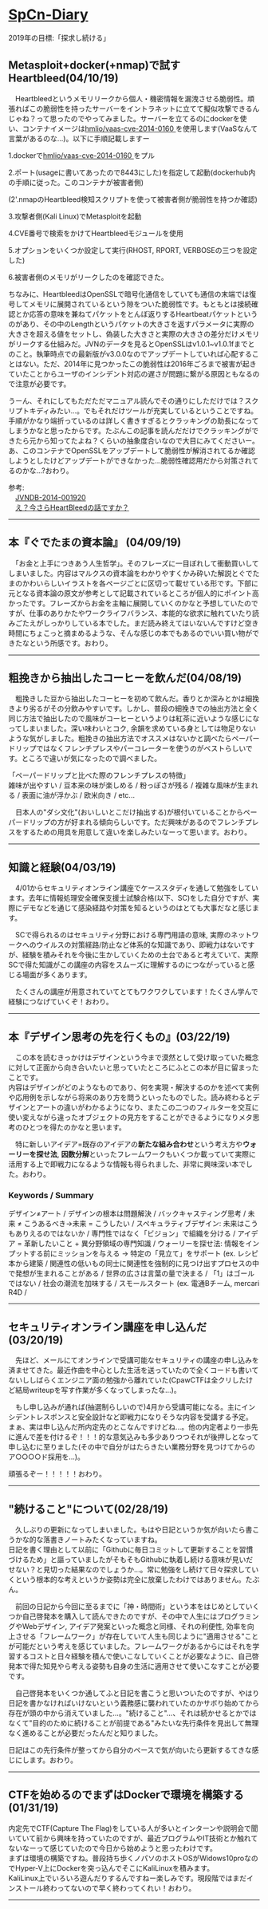 # [SpCn-Diary](https://github.com/SuperConsole/SpCn-Diary/tree/master)  
2019年の目標:「探求し続ける」
## Metasploit+docker(+nmap)で試すHeartbleed(04/10/19)
　Heartbleedというメモリリークから個人・機密情報を漏洩させる脆弱性。頑張ればこの脆弱性を持ったサーバーをイントラネットに立てて擬似攻撃できるんじゃね？って思ったのでやってみました。サーバーを立てるのにdockerを使い、コンテナイメージは[hmlio/vaas-cve-2014-0160
](https://hub.docker.com/r/hmlio/vaas-cve-2014-0160/)を使用します(VaaSなんて言葉があるのな...)。以下に手順記載しますー  

1.dockerで[hmlio/vaas-cve-2014-0160
](https://hub.docker.com/r/hmlio/vaas-cve-2014-0160/)をプル  

2.ポート(usageに書いてあったので8443にした)を指定して起動(dockerhub内の手順に従った。このコンテナが被害者側)  

(2'.nmapのHeartbleed検知スクリプトを使って被害者側が脆弱性を持つか確認)  

3.攻撃者側(Kali Linux)でMetasploitを起動  

4.CVE番号で検索をかけてHeartbleedモジュールを使用  

5.オプションをいくつか設定して実行(RHOST, RPORT, VERBOSEの三つを設定した)  

6.被害者側のメモリがリークしたのを確認できた。  

ちなみに、HeartbleedはOpenSSLで暗号化通信をしていても通信の末端では復号してメモリに展開されているという隙をついた脆弱性です。もともとは接続確認とか応答の意味を兼ねてパケットをとんぼ返りするHeartbeatパケットというのがあり、その中のLengthというパケットの大きさを返すパラメータに実際の大きさを超える値をセットし、偽装した大きさと実際の大きさの差分だけメモリがリークする仕組みだ。JVNのデータを見るとOpenSSLはv1.0.1~v1.0.1fまでとのこと。執筆時点での最新版がv3.0.0なのでアップデートしていれば心配することはない。ただ、2014年に見つかったこの脆弱性は2016年ごろまで被害が起きていたことからユーザのインシデント対応の遅さが問題に繋がる原因ともなるので注意が必要です。

うーん、それにしてもただただマニュアル読んでその通りにしただけでは？スクリプトキディみたい...。でもそれだけツールが充実しているということですね。手順がかなり端折っているのは詳しく書きすぎるとクラッキングの助長になってしまうかなと思ったからです。たぶんこの記事を読んだだけでクラッキングができたら元から知ってたよね？くらいの抽象度合いなので大目にみてくださいー。あ、このコンテナでOpenSSLをアップデートして脆弱性が解消されてるか確認しようとしたけどアップデートができなかった...脆弱性確認用だから対策されてるのかな...?おわり。

参考:  
　[JVNDB-2014-001920
](https://jvndb.jvn.jp/ja/contents/2014/JVNDB-2014-001920.html)  
　[え？今さらHeartBleedの話ですか？](https://www.lac.co.jp/lacwatch/people/20161013_001056.html)
 
---
## 本『ぐでたまの資本論』 (04/09/19)
　「お金と上手につきあう人生哲学」。そのフレーズに一目ぼれして衝動買いしてしまいました。内容はマルクスの資本論をわかりやすくかみ砕いた解説とぐでたまのかわいらしいイラストを各ページごとに区切って載せている形です。下部に元となる資本論の原文が参考として記載されているところが個人的にポイント高かったです。フレーズからお金を主軸に展開していくのかなと予想していたのですが、仕事のありかたやワークライフバランス、本能的な欲求に触れていたり読みごたえがしっかりしている本でした。まだ読み終えてはいないんですけど空き時間にちょこっと摘まめるような、そんな感じの本でもあるのでいい買い物ができたなという所感です。おわり。

---
## 粗挽きから抽出したコーヒーを飲んだ(04/08/19)
　粗挽きした豆から抽出したコーヒーを初めて飲んだ。香りとか深みとかは細挽きより劣るがその分飲みやすいです。しかし、普段の細挽きでの抽出方法と全く同じ方法で抽出したので風味がコーヒーというよりは紅茶に近いような感じになってしまいました。深い味わいとコク, 余韻を求めている身としては物足りないような気がしました。粗挽きの抽出方法でオススメはないかと調べたらペーパードリップではなくフレンチプレスやパーコレーターを使うのがベストらしいです。ところで違いが気になったので調べました。  
 
「ペーパードリップと比べた際のフレンチプレスの特徴」  
 雑味が出やすい / 豆本来の味が楽しめる / 粉っぽさが残る / 複雑な風味が生まれる / 表面に油が浮かぶ / 欧米向き / etc...  

　日本人の"ダシ文化"(おいしいとこだけ抽出する)が根付いていることからペーパードリップの方が好まれる傾向らしいです。ただ興味があるのでフレンチプレスをするための用具を用意して違いを楽しみたいなーって思います。おわり。

---
## 知識と経験(04/03/19)
　4/01からセキュリティオンライン講座でケーススタディを通して勉強をしています。去年に情報処理安全確保支援士試験合格(以下、SC)をした自分ですが、実際にデモなどを通じて感染経路や対策を知るというのはとても大事だなと感じます。  

　SCで得られるのはセキュリティ分野における専門用語の意味, 実際のネットワークへのウイルスの対策経路/防止など体系的な知識であり、即戦力はないですが、経験を積みそれを今後に生かしていくための土台であると考えていて、実際SCで得た知識がこの講座の内容をスムーズに理解するのにつながっていると感じる場面が多くあります。  
 
　たくさんの講座が用意されていてとてもワクワクしています！たくさん学んで経験につなげていくぞ！おわり。

---
## 本『デザイン思考の先を行くもの』(03/22/19)
　この本を読むきっかけはデザインという今まで漠然として受け取っていた概念に対して正面から向き合いたいと思っていたところにふとこの本が目に留まったことです。  
内容はデザインがどのようなものであり、何を実現・解決するのかを述べて実例や応用例を示しながら将来のあり方を問うといったものでした。読み終わるとデザインとアートの違いがわかるようになり、またこの二つのフィルターを交互に使い変えながら違ったオブジェクトの見方をすることができるようになりメタ思考のひとつを得たのかなと思います。  

　特に新しいアイデア=既存のアイデアの**新たな組み合わせ**という考え方や**ウォーリーを探せ法**, **因数分解**といったフレームワークもいくつか載っていて実際に活用する上で即戦力になるような情報も得られました、非常に興味深い本でした。おわり。  

### Keywords / Summary
デザイン≠アート / デザインの根本は問題解決 / バックキャスティング思考 / 未来 ≠ こうあるべき->未来 = こうしたい / スペキュラティブデザイン: 未来はこうもありえるのではないか / 専門性ではなく「ビジョン」で組織を分ける / アイデア = 革新したいこと + 異分野領域の専門知識 / ウォーリーを探せ法: 情報をインプットする前にミッションを与える -> 特定の「見立て」をサポート (ex. レシピ本から建築 / 関連性の低いもの同士に関連性を強制的に見つけ出すプロセスの中で発想が生まれることがある / 世界の広さは言葉の量で決まる / 「1」はゴールではない / 社会の潮流を加味する / スモールスタート (ex. 電通Bチーム, mercari R4D /

---
## セキュリティオンライン講座を申し込んだ(03/20/19)
　先ほど、メールにてオンラインで受講可能なセキュリティの講座の申し込みを済ませてきた。最近作曲を中心とした生活を送っていたので全くコードも書いてないししばらくエンジニア面の勉強から離れていた(CpawCTFは全クリしたけど結局writeupを写す作業が多くなってしまったな...)。  
  
　もし申し込みが通れば(抽選制らしいので)4月から受講可能になる。主にインシデントレスポンスと安全設計など即戦力になりそうな内容を受講する予定。  
まぁ、実は申し込んだ所内定先のとこなんですけどね...。他の内定者より一歩先に進んで差を付けるぞ！！！的な意気込みも多少ありつつそれが後押しとなって
申し込むに至りました(その中で自分がはたらきたい業務分野を見つけてからのア○○○○ド採用を...)。  

頑張るぞー！！！！！おわり。

---
## "続けること"について(02/28/19)
　久しぶりの更新になってしまいました。もはや日記というか気が向いたら書こうかな的な落書きノートみたくなっていますね。  
日記を書く理由として以前に「Githubに毎日コミットして更新することを習慣づけるため」と謳っていましたがそもそもGithubに執着し続ける意味が見いだせない？と見切った結果なのでしょうか...。常に勉強をし続けて日々探求していくという根本的な考えというか姿勢は完全に放棄したわけではありません。たぶん。  

　前回の日記から今回に至るまでに「神・時間術」という本をはじめとしていくつか自己啓発本を購入して読んできたのですが、その中で人生にはプログラミングやWebデザイン, アイデア発案といった概念と同様、それの利便性, 効率を向上させる「フレームワーク」が存在していて人生も同じように"適用させる"ことが可能だという考えを感じていました。フレームワークがあるからにはそれを学習するコストと日々経験を積んで使いこなしていくことが必要なように、自己啓発本で得た知見やら考える姿勢も自身の生活に適用させて使いこなすことが必要です。  
 
　自己啓発本をいくつか通してふと日記を書こうと思いついたのですが、やはり日記を書かなければいけないという義務感に襲われていたのかサボり始めてから存在が頭の中から消えていました...。"続けること"...、それは続かせるとかではなくて"目的のために続けることが前提である"みたいな先行条件を見出して無理なく進めることが必要だったんだと知りました。  
 
 日記はこの先行条件が整ってから自分のペースで気が向いたら更新するてきな感じにします。おわり。

---
## CTFを始めるのでまずはDockerで環境を構築する(01/31/19)
内定先でCTF(Capture The Flag)をしている人が多いとインターンや説明会で聞いていて前から興味を持っていたのですが、最近プログラムやIT技術とか触れてないなーって感じていたので今日から始めようと思ったわけです。  
まずは環境の構築ですね。普段持ち歩くノパソのホストOSがWidows10proなのでHyper-V上にDockerを突っ込んでそこにKaliLinuxを積みます。  
KaliLinux上でいろいろ遊んだりするんですねー楽しみです。現段階ではまだインストール終わってないので早く終わってくれい！おわり。

---
